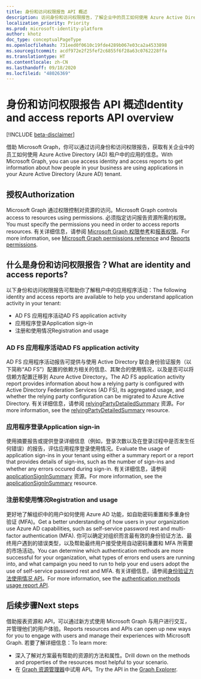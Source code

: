 ```yaml
---
title: 身份和访问权限报告 API 概述
description: 访问身份和访问权限报告，了解企业中的员工如何使用 Azure Active Directory 租户中的应用。
localization_priority: Priority
ms.prod: microsoft-identity-platform
author: khotz
doc_type: conceptualPageType
ms.openlocfilehash: 731eed0f0610c19fde4289b067e03ca2a4533898
ms.sourcegitcommit: acdf972e2f25fef2c6855f6f28a63c0762228ffa
ms.translationtype: HT
ms.contentlocale: zh-CN
ms.lasthandoff: 09/18/2020
ms.locfileid: "48026369"
---
```

# <a name="identity-and-access-reports-api-overview"></a><span data-ttu-id="86aa8-103">身份和访问权限报告 API 概述</span><span class="sxs-lookup"><span data-stu-id="86aa8-103">Identity and access reports API overview</span></span>

[!INCLUDE [beta-disclaimer](../../includes/beta-disclaimer.md)]

<span data-ttu-id="86aa8-104">借助 Microsoft Graph，你可以通过访问身份和访问权限报告，获取有关企业中的员工如何使用 Azure Active Directory (AD) 租户中的应用的信息。</span><span class="sxs-lookup"><span data-stu-id="86aa8-104">With Microsoft Graph, you can use access identity and access reports to get information about how people in your business are using applications in your Azure Active Directory (Azure AD) tenant.</span></span>

## <a name="authorization"></a><span data-ttu-id="86aa8-105">授权</span><span class="sxs-lookup"><span data-stu-id="86aa8-105">Authorization</span></span>

<span data-ttu-id="86aa8-106">Microsoft Graph 通过权限控制对资源的访问。</span><span class="sxs-lookup"><span data-stu-id="86aa8-106">Microsoft Graph controls access to resources using permissions.</span></span> <span data-ttu-id="86aa8-107">必须指定访问报告资源所需的权限。</span><span class="sxs-lookup"><span data-stu-id="86aa8-107">You must specify the permissions you need in order to access reports resources.</span></span> <span data-ttu-id="86aa8-108">有关详细信息，请参阅 [Microsoft Graph 权限参考](/graph/permissions-reference)和[报表权限](/graph/permissions-reference#reports-permissions)。</span><span class="sxs-lookup"><span data-stu-id="86aa8-108">For more information, see [Microsoft Graph permissions reference](/graph/permissions-reference) and [Reports permissions](/graph/permissions-reference#reports-permissions).</span></span>

## <a name="what-are-identity-and-access-reports"></a><span data-ttu-id="86aa8-109">什么是身份和访问权限报告？</span><span class="sxs-lookup"><span data-stu-id="86aa8-109">What are identity and access reports?</span></span>

<span data-ttu-id="86aa8-110">以下身份和访问权限报告可帮助你了解租户中的应用程序活动：</span><span class="sxs-lookup"><span data-stu-id="86aa8-110">The following identity and access reports are available to help you understand application activity in your tenant:</span></span>

- <span data-ttu-id="86aa8-111">AD FS 应用程序活动</span><span class="sxs-lookup"><span data-stu-id="86aa8-111">AD FS application activity</span></span>
- <span data-ttu-id="86aa8-112">应用程序登录</span><span class="sxs-lookup"><span data-stu-id="86aa8-112">Application sign-in</span></span>
- <span data-ttu-id="86aa8-113">注册和使用情况</span><span class="sxs-lookup"><span data-stu-id="86aa8-113">Registration and usage</span></span>

### <a name="ad-fs-application-activity"></a><span data-ttu-id="86aa8-114">AD FS 应用程序活动</span><span class="sxs-lookup"><span data-stu-id="86aa8-114">AD FS application activity</span></span>

<span data-ttu-id="86aa8-115">AD FS 应用程序活动报告可提供与使用 Active Directory 联合身份验证服务（以下简称“AD FS”）配置的依赖方相关的信息、其聚合的使用情况，以及是否可以将信赖方配置迁移到 Azure Active Directory。</span><span class="sxs-lookup"><span data-stu-id="86aa8-115">The AD FS application activity report provides information about how a relying party is configured with Active Directory Federation Services (AD FS), its aggregated usage, and whether the relying party configuration can be migrated to Azure Active Directory.</span></span> <span data-ttu-id="86aa8-116">有关详细信息，请参阅 [relyingPartyDetailedSummary](/graph/api/resources/applicationsigninsummary?view=graph-rest-beta) 资源。</span><span class="sxs-lookup"><span data-stu-id="86aa8-116">For more information, see the [relyingPartyDetailedSummary](/graph/api/resources/applicationsigninsummary?view=graph-rest-beta) resource.</span></span>

### <a name="application-sign-in"></a><span data-ttu-id="86aa8-117">应用程序登录</span><span class="sxs-lookup"><span data-stu-id="86aa8-117">Application sign-in</span></span>

<span data-ttu-id="86aa8-118">使用摘要报告或提供登录详细信息（例如，登录次数以及在登录过程中是否发生任何错误）的报告，评估应用程序登录使用情况。</span><span class="sxs-lookup"><span data-stu-id="86aa8-118">Evaluate the usage of application sign-ins in your tenant using either a summary report or a report that provides details of sign-ins, such as the number of sign-ins and whether any errors occured during sign-in.</span></span> <span data-ttu-id="86aa8-119">有关详细信息，请参阅 [applicationSignInSummary](/graph/api/resources/applicationsigninsummary?view=graph-rest-beta) 资源。</span><span class="sxs-lookup"><span data-stu-id="86aa8-119">For more information, see the [applicationSignInSummary](/graph/api/resources/applicationsigninsummary?view=graph-rest-beta) resource.</span></span>

### <a name="registration-and-usage"></a><span data-ttu-id="86aa8-120">注册和使用情况</span><span class="sxs-lookup"><span data-stu-id="86aa8-120">Registration and usage</span></span>

<span data-ttu-id="86aa8-121">更好地了解组织中的用户如何使用 Azure AD 功能，如自助密码重置和多重身份验证 (MFA)。</span><span class="sxs-lookup"><span data-stu-id="86aa8-121">Get a better understanding of how users in your organization use Azure AD capabilities, such as self-service password rest and multi-factor authentication (MFA).</span></span> <span data-ttu-id="86aa8-122">你可以确定对组织而言最有效的身份验证方法、最终用户遇到的错误类型，以及帮助最终用户接受使用自动密码重置和 MFA 所需要的市场活动。</span><span class="sxs-lookup"><span data-stu-id="86aa8-122">You can determine which authentication methods are more successful for your organization, what types of errors end users are running into, and what campaign you need to run to help your end users adopt the use of self-service password rest and MFA.</span></span> <span data-ttu-id="86aa8-123">有关详细信息，请参阅[身份验证方法使用情况 API](/graph/api/resources/applicationsigninsummary?view=graph-rest-beta)。</span><span class="sxs-lookup"><span data-stu-id="86aa8-123">For more information, see the [authentication methods usage report API](/graph/api/resources/applicationsigninsummary?view=graph-rest-beta).</span></span>

## <a name="next-steps"></a><span data-ttu-id="86aa8-124">后续步骤</span><span class="sxs-lookup"><span data-stu-id="86aa8-124">Next steps</span></span>

<span data-ttu-id="86aa8-125">借助报表资源和 API，可以通过新方式使用 Microsoft Graph 与用户进行交互，并管理他们的用户体验。</span><span class="sxs-lookup"><span data-stu-id="86aa8-125">Reports resources and APIs can open up new ways for you to engage with users and manage their experiences with Microsoft Graph.</span></span> <span data-ttu-id="86aa8-126">若要了解详细信息：</span><span class="sxs-lookup"><span data-stu-id="86aa8-126">To learn more:</span></span>

- <span data-ttu-id="86aa8-127">深入了解对方案最有帮助的资源的方法和属性。</span><span class="sxs-lookup"><span data-stu-id="86aa8-127">Drill down on the methods and properties of the resources most helpful to your scenario.</span></span>
- <span data-ttu-id="86aa8-128">在 [Graph 资源管理器](https://developer.microsoft.com/graph/graph-explorer)中试用 API。</span><span class="sxs-lookup"><span data-stu-id="86aa8-128">Try the API in the [Graph Explorer](https://developer.microsoft.com/graph/graph-explorer).</span></span>


